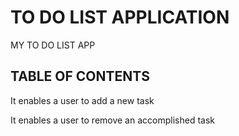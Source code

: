 # TO DO LIST APPLICATION

MY TO DO LIST APP

## TABLE OF CONTENTS

It enables a user to add a new task

It enables a user to remove an accomplished task
